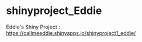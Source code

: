 # shinyproject_Eddie
Eddie's Shiny Project : https://callmeeddie.shinyapps.io/shinyproject1_eddie/ 
